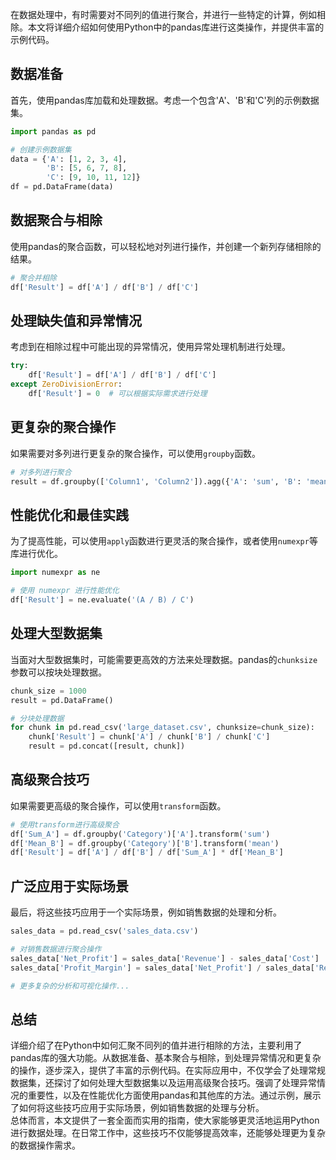 在数据处理中，有时需要对不同列的值进行聚合，并进行一些特定的计算，例如相除。本文将详细介绍如何使用Python中的pandas库进行这类操作，并提供丰富的示例代码。
<a name="rT7xb"></a>
## 数据准备
首先，使用pandas库加载和处理数据。考虑一个包含'A'、'B'和'C'列的示例数据集。
```python
import pandas as pd

# 创建示例数据集
data = {'A': [1, 2, 3, 4],
        'B': [5, 6, 7, 8],
        'C': [9, 10, 11, 12]}
df = pd.DataFrame(data)
```
<a name="D6M65"></a>
## 数据聚合与相除
使用pandas的聚合函数，可以轻松地对列进行操作，并创建一个新列存储相除的结果。
```python
# 聚合并相除
df['Result'] = df['A'] / df['B'] / df['C']
```
<a name="qwGNx"></a>
## 处理缺失值和异常情况
考虑到在相除过程中可能出现的异常情况，使用异常处理机制进行处理。
```python
try:
    df['Result'] = df['A'] / df['B'] / df['C']
except ZeroDivisionError:
    df['Result'] = 0  # 可以根据实际需求进行处理
```
<a name="vx1pG"></a>
## 更复杂的聚合操作
如果需要对多列进行更复杂的聚合操作，可以使用`groupby`函数。
```python
# 对多列进行聚合
result = df.groupby(['Column1', 'Column2']).agg({'A': 'sum', 'B': 'mean'})
```
<a name="But0Y"></a>
## 性能优化和最佳实践
为了提高性能，可以使用`apply`函数进行更灵活的聚合操作，或者使用`numexpr`等库进行优化。
```python
import numexpr as ne

# 使用 numexpr 进行性能优化
df['Result'] = ne.evaluate('(A / B) / C')
```
<a name="rOYFc"></a>
## 处理大型数据集
当面对大型数据集时，可能需要更高效的方法来处理数据。pandas的`chunksize`参数可以按块处理数据。
```python
chunk_size = 1000
result = pd.DataFrame()

# 分块处理数据
for chunk in pd.read_csv('large_dataset.csv', chunksize=chunk_size):
    chunk['Result'] = chunk['A'] / chunk['B'] / chunk['C']
    result = pd.concat([result, chunk])
```
<a name="ZWokr"></a>
## 高级聚合技巧
如果需要更高级的聚合操作，可以使用`transform`函数。
```python
# 使用transform进行高级聚合
df['Sum_A'] = df.groupby('Category')['A'].transform('sum')
df['Mean_B'] = df.groupby('Category')['B'].transform('mean')
df['Result'] = df['A'] / df['B'] / df['Sum_A'] * df['Mean_B']
```
<a name="xqxGw"></a>
## 广泛应用于实际场景
最后，将这些技巧应用于一个实际场景，例如销售数据的处理和分析。
```python
sales_data = pd.read_csv('sales_data.csv')

# 对销售数据进行聚合操作
sales_data['Net_Profit'] = sales_data['Revenue'] - sales_data['Cost']
sales_data['Profit_Margin'] = sales_data['Net_Profit'] / sales_data['Revenue']

# 更多复杂的分析和可视化操作...
```
<a name="qv5Wc"></a>
## 总结
详细介绍了在Python中如何汇聚不同列的值并进行相除的方法，主要利用了pandas库的强大功能。从数据准备、基本聚合与相除，到处理异常情况和更复杂的操作，逐步深入，提供了丰富的示例代码。在实际应用中，不仅学会了处理常规数据集，还探讨了如何处理大型数据集以及运用高级聚合技巧。强调了处理异常情况的重要性，以及在性能优化方面使用pandas和其他库的方法。通过示例，展示了如何将这些技巧应用于实际场景，例如销售数据的处理与分析。<br />总体而言，本文提供了一套全面而实用的指南，使大家能够更灵活地运用Python进行数据处理。在日常工作中，这些技巧不仅能够提高效率，还能够处理更为复杂的数据操作需求。
